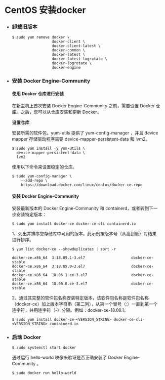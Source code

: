 # CentOS 安装docker

- ### 卸载旧版本

  ```less
  $ sudo yum remove docker \
                    docker-client \
                    docker-client-latest \
                    docker-common \
                    docker-latest \
                    docker-latest-logrotate \
                    docker-logrotate \
                    docker-engine
  ```

  

- ### 安装 Docker Engine-Community

  #### 使用 Docker 仓库进行安装

  在新主机上首次安装 Docker Engine-Community 之前，需要设置 Docker 仓库。之后，您可以从仓库安装和更新 Docker。

   **设置仓库**

  安装所需的软件包。yum-utils 提供了 yum-config-manager  ，并且 device mapper 存储驱动程序需要 device-mapper-persistent-data 和 lvm2。

  ```less
  $ sudo yum install -y yum-utils \
    device-mapper-persistent-data \
    lvm2
  ```

  使用以下命令来设置稳定的仓库。

  ```less
  $ sudo yum-config-manager \
      --add-repo \
      https://download.docker.com/linux/centos/docker-ce.repo
  ```

  #### 安装 Docker Engine-Community

  安装最新版本的 Docker Engine-Community 和 containerd，或者转到下一步安装特定版本：

  ```less
  $ sudo yum install docker-ce docker-ce-cli containerd.io
  ```

  1、列出并排序您存储库中可用的版本。此示例按版本号（从高到低）对结果进行排序。

  ```less
  $ yum list docker-ce --showduplicates | sort -r
  
  docker-ce.x86_64  3:18.09.1-3.el7                     docker-ce-stable
  docker-ce.x86_64  3:18.09.0-3.el7                     docker-ce-stable
  docker-ce.x86_64  18.06.1.ce-3.el7                    docker-ce-stable
  docker-ce.x86_64  18.06.0.ce-3.el7                    docker-ce-stable
  ```

  2、通过其完整的软件包名称安装特定版本，该软件包名称是软件包名称（docker-ce）加上版本字符串（第二列），从第一个冒号（:）一直到第一个连字符，并用连字符（-）分隔。例如：docker-ce-18.09.1。

  ```less
  $ sudo yum install docker-ce-<VERSION_STRING> docker-ce-cli-<VERSION_STRING> containerd.io
  ```

  

- ### 启动 Docker

  ```less
  $ sudo systemctl start docker
  ```

  通过运行 hello-world 映像来验证是否正确安装了 Docker Engine-Community 。

  ```less
  $ sudo docker run hello-world
  ```

  